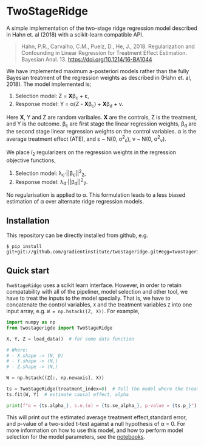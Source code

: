 TwoStageRidge
=============

A simple implementation of the two-stage ridge regression model described in
Hahn et. al (2018) with a scikit-learn compatible API.

> Hahn, P.R., Carvalho, C.M., Puelz, D., He, J., 2018. Regularization and
> Confounding in Linear Regression for Treatment Effect Estimation. Bayesian
> Anal. 13. https://doi.org/10.1214/16-BA1044

We have implemented maximum a-posteriori models rather than the fully 
Bayesian treatment of the regression weights as described in (Hahn et. al,
2018). The model implemented is;

1. Selection model: Z = **X**β<sub>c</sub> + ε,
2. Response model: Y = α(Z - **X**β<sub>c</sub>) + **X**β<sub>d</sub> + ν.

Here **X**, Y and Z are random varibales. **X** are the controls, Z is the 
treatment, and Y is the outcome. β<sub>c</sub> are first stage the linear 
regression weights, β<sub>d</sub> are the second stage linear regression
weights on the control variables. α is the average treatment effect (ATE),
and ε ~ N(0, σ<sup>2</sup><sub>ε</sub>), 
ν ~ N(0, σ<sup>2</sup><sub>ν</sub>).

We place *l*<sub>2</sub> regularizers on the regression weights in the
regression objective functions,

1. Selection model: λ<sub>c</sub>·||β<sub>c</sub>||<sup>2</sup><sub>2</sub>,
2. Response model: λ<sub>d</sub>·||β<sub>d</sub>||<sup>2</sup><sub>2</sub>.

No regularisation is applied to α. This formulation leads to a less biased
estimation of α over alternate ridge regression models.

Installation
------------

This repository can be directly installed from github, e.g.

    $ pip install git+git://github.com/gradientinstitute/twostageridge.git#egg=twostageridge

Quick start
-----------

`TwoStageRidge` uses a scikit learn interface. However, in order to 
retain compatability with all of the pipeliner, model selection and other
tool, we have to treat the inputs to the model specially. That is, we have
to concatenate the control variables, `X` and the treatment variables `Z`
into one input array, e.g. `W = np.hstack((Z, X))`. For example,

```python
import numpy as np
from twostagerigde import TwoStageRidge

X, Y, Z = load_data()  # for some data function

# Where:
# - X.shape -> (N, D)
# - Y.shape -> (N,)
# - Z.shape -> (N,)

W = np.hstack((Z[:, np.newaxis], X))

ts = TwoStageRidge(treatment_index=0)  # Tell the model where the treatment variable is
ts.fit(W, Y)  # estimate causal effect, alpha

print(f"α = {ts.alpha_}, s.e.(α) = {ts.se_alpha_}, p-value = {ts.p_}")
```

This will print out the estimated average treatment effect,standard error,
and p-value of a two-sided t-test against a null hypothesis of α = 0.
For more information on how to use this model, and how to perform model 
selection for the model parameters, see the [notebooks](notebooks).
